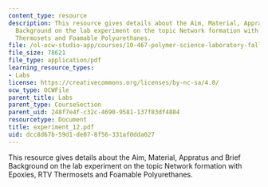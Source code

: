 ```yaml
---
content_type: resource
description: This resource gives details about the Aim, Material, Appratus and Brief
  Background on the lab experiment on the topic Network formation with Epoxies, RTV
  Thermosets and Foamable Polyurethanes.
file: /ol-ocw-studio-app/courses/10-467-polymer-science-laboratory-fall-2005/dcc8d67b59d1de078f56331af0dda027_experiment_12.pdf
file_size: 78621
file_type: application/pdf
learning_resource_types:
- Labs
license: https://creativecommons.org/licenses/by-nc-sa/4.0/
ocw_type: OCWFile
parent_title: Labs
parent_type: CourseSection
parent_uid: 248f7e4f-c32c-4690-9581-137f83df4884
resourcetype: Document
title: experiment_12.pdf
uid: dcc8d67b-59d1-de07-8f56-331af0dda027
---
```

This resource gives details about the Aim, Material, Appratus and Brief Background on the lab experiment on the topic Network formation with Epoxies, RTV Thermosets and Foamable Polyurethanes.